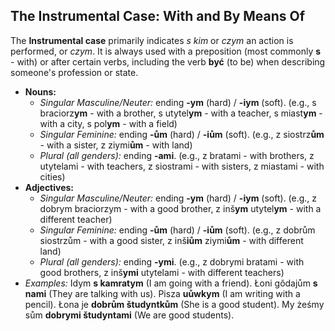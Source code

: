## The Instrumental Case: With and By Means Of

The **Instrumental case** primarily indicates *s kim* or *czym* an action is performed, or *czym*. It is always used with a preposition (most commonly **s** - with) or after certain verbs, including the verb **być** (to be) when describing someone's profession or state.

* **Nouns:**
    * *Singular Masculine/Neuter:* ending **-ym** (hard) / **-iym** (soft). (e.g., s braciorz**ym** - with a brother, s utytel**ym** - with a teacher, s miast**ym** - with a city, s pol**ym** - with a field)
    * *Singular Feminine:* ending **-ům** (hard) / **-iům** (soft). (e.g., z siostrz**ům** - with a sister, z ziymi**ům** - with land)
    * *Plural (all genders):* ending **-ami**. (e.g., z bratami - with brothers, z utytelami - with teachers, z siostrami - with sisters, z miastami - with cities)
* **Adjectives:**
    * *Singular Masculine/Neuter:* ending **-ym** (hard) / **-iym** (soft). (e.g., z dobrym braciorzym - with a good brother, z inš**ym** utytel**ym** - with a different teacher)
    * *Singular Feminine:* ending **-ům** (hard) / **-iům** (soft). (e.g., z dobrům siostrzům - with a good sister, z inš**iům** ziymi**ům** - with different land)
    * *Plural (all genders):* ending **-ymi**. (e.g., z dobrymi bratami - with good brothers, z inš**ymi** utytelami - with different teachers)
* *Examples:* Idym **s kamratym** (I am going with a friend). Łoni gŏdajům **s nami** (They are talking with us). Pisza **uůwkym** (I am writing with a pencil). Łona je **dobrům študyntkům** (She is a good student). My żeśmy sům **dobrymi študyntami** (We are good students).